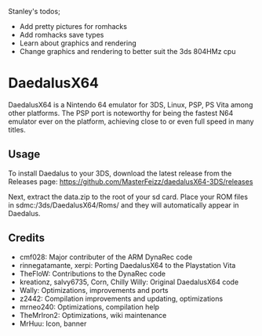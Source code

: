 Stanley's todos;
- Add pretty pictures for romhacks
- Add romhacks save types
- Learn about graphics and rendering
- Change graphics and rendering to better suit the 3ds 804HMz cpu

# DaedalusX64
 
DaedalusX64 is a Nintendo 64 emulator for 3DS, Linux, PSP, PS Vita among other platforms. The PSP port is noteworthy for being the fastest N64 emulator ever on the platform, achieving close to or even full speed in many titles.
 
## Usage
 
To install Daedalus to your 3DS, download the latest release from the Releases page: https://github.com/MasterFeizz/daedalusX64-3DS/releases
 
Next, extract the data.zip to the root of your sd card. Place your ROM files in sdmc:/3ds/DaedalusX64/Roms/ and they will automatically appear in Daedalus.
 
## Credits

- cmf028: Major contributer of the ARM DynaRec code
- rinnegatamante, xerpi: Porting DaedalusX64 to the Playstation Vita
- TheFloW: Contributions to the DynaRec code
- kreationz, salvy6735, Corn, Chilly Willy: Original DaedalusX64 code
- Wally: Optimizations, improvements and ports
- z2442: Compilation improvements and updating, optimizations
- mrneo240: Optimizations, compilation help
- TheMrIron2: Optimizations, wiki maintenance
- MrHuu: Icon, banner
